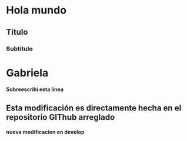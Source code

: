 # Hola mundo
## Titulo
### Subtitulo

# Gabriela

#### Sobreescribi esta linea
## Esta modificación es directamente hecha en el repositorio GIThub arreglado

#### nueva modificacion en develop

